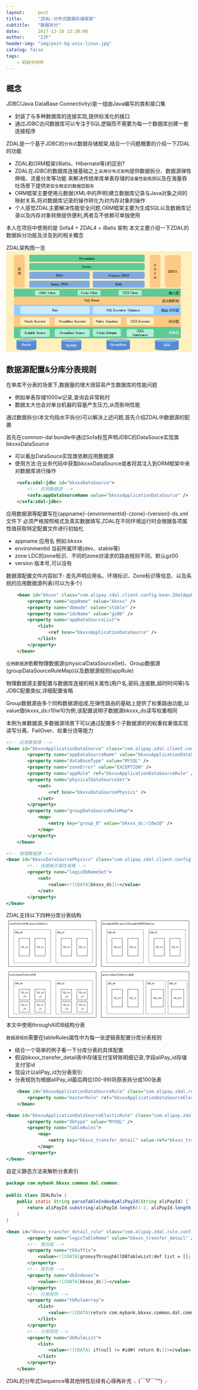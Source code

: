 ```yaml
---
layout:     post
title:      "ZDAL-分布式数据存储框架"
subtitle:   "数据拆分"
date:       2017-12-16 13:30:00
author:     "ZJF"
header-img: "img/post-bg-unix-linux.jpg"
catalog: false
tags:
    - 蚂蚁中间件
---
```


## 概念

JDBC(Java DataBase Connectivity)是一组由Java编写的类和接口集
* 封装了与多种数据库的连接实现,提供标准化的接口
* 通过JDBC访问数据库可以专注于SQL逻辑而不需要为每一个数据库创建一套连接程序

ZDAL是一个基于JDBC的`分布式`数据存储框架,结合一个问题概要的介绍一下ZDAL的功能

* ZDAL和ORM框架(iBatis、Hibernate等)的区别?
* ZDAL在JDBC的数据库连接基础之上`采用分布式架构`提供数据拆分、数据源弹性伸缩、流量分发等功能
来解决传统单库单表存储的`容量性能瓶颈`以及在海量吞吐场景下提供`更安全稳定的数据层服务`
* ORM框架主要使用元数据(XML中的声明)建立数据库记录与Java对象之间的映射关系,将对数据库记录的操作转化为对内存对象的操作
* 个人感觉ZDAL主要解决性能安全问题,ORM框架主要为生成SQL以及数据库记录以及内存对象转换提供便利,两者互不依赖可单独使用

本人在项目中使用的是 Sofa4 + ZDAL4 + iBatis 架构
本文主要介绍一下ZDAL的数据拆分功能及涉及到的相关概念

ZDAL架构图一览
![img](/img/in-post/zdal-architecture.jpg)

## 数据源配置&分库分表规则
在单库不分表的场景下,数据量的增大很容易产生数据库的性能问题
* 例如单表存储1000w记录,查询会非常耗时
* 数据太大也会对单台机器的容量产生压力,从而影响性能

通过数据拆分(本文均指水平拆分)可以解决上述问题,首先介绍ZDAL中数据源的配置

首先在common-dal bundle中通过Sofa标签声明JDBC的DataSouce实现类bkxxxDataSource
* 可以看出DataSouce实现类依赖应用数据源
* 使用方法:在业务代码中获取bkxxxDataSource或者将其注入到ORM框架中来对数据库进行操作
```xml
	<sofa:zdal-jdbc id="bkxxxDataSource">
		<!-- 应用数据源 -->
		<sofa:appDataSourceName value="bkxxxApplicationDataSource" />
	</sofa:zdal-jdbc>
```

应用数据源等配置写在{appname}-{environmentId}-{zone}-{version}-ds.xml文件下
必须严格按照格式及真实数据填写,ZDAL在不同环境运行时会根据各项属性值获取特定配置文件进行初始化
* appname 应用名 例如:bkxxx
* environmentId 当前所属环境(dev、stable等)
* zone LDC的zone标识、不同的zone对请求的路由规则不同、默认gz00
* version 版本号,可以没有

数据源配置文件内容如下:
首先声明应用名、环境标识、Zone标识等信息、以及系统的应用数据源列表(可以为多个)
```xml	
	<bean id="bkxxx" class="com.alipay.zdal.client.config.bean.ZdalAppBean">
		<property name="appName" value="bkxxx" />
		<property name="dbmode" value="stable" />
		<property name="idcName" value="gz00" />
		<property name="appDataSourceList">
			<list>
				<ref bean="bkxxxApplicationDataSource" />
			</list>
		</property>
	</bean>
```

`应用数据源`依赖物理数据源(physicalDataSourceSet)、Group数据源(groupDataSourceRuleMap)以及数据源规则(appRule)

物理数据源主要配置与数据库连接的相关属性(用户名,密码,连接数,超时时间等)与JDBC配置类似,详细配置省略

Group数据源由多个同构数据源组成,在弹性路由的基础上提供了权重路由功能,以value值bkxxx_ds:r10w10为例,该配置说明子数据源bkxxx_ds读写权重相同

本例为单数据源,多数据源场景下可以通过配置多个子数据源的的权重权重值实现读写分离、FailOver、权重分流等能力
```xml
<!-- 应用数据源 -->
<bean id="bkxxxApplicationDataSource" class="com.alipay.zdal.client.config.bean.AppDataSourceBean">
		<property name="appDataSourceName" value="bkxxxApplicationDataSource" />
		<property name="dataBaseType" value="MYSQL" />
		<property name="zoneError" value="EXCEPTION" />
		<property name="appRule" ref="bkxxxApplicationDataSourceRule" />
		<property name="physicalDataSourceSet">
			<set>
				<ref bean="bkxxxDataSourcePhysics" />
			</set>
		</property>
		<property name="groupDataSourceRuleMap">
			<map>
				<entry key="group_0" value="bkxxx_ds:r10w10" />
			</map>
		</property>
	</bean>
```
```xml
<!-- 物理数据源 -->
<bean id="bkxxxDataSourcePhysics" class="com.alipay.zdal.client.config.bean.PhysicalDataSourceBean">
		<!-- 连接相关属性省略 -->
		<property name="logicDbNameSet">
			<set>
				<value><![CDATA[bkxxx_ds]]></value>
			</set>
		</property>
</bean>
```
ZDAL支持以下四种分库分表结构
![img](/img/in-post/DepotsTableStructure.png)
本文中使用throughAIIDB结构分表

`数据源规则`需要在tableRules属性中为每一张逻辑表配置分库分表规则
* 结合一个简单的例子看一下分库分表的具体配置
* 假设bkxxx_transfer_detail表中存储支付宝转账明细记录,字段aliPay_id存储支付宝id
* 现设计以aliPay_id为分表索引
* 分表规则为根据aliPay_id最后两位(00-99)将原表拆分成100张表
```xml
	<bean id="bkxxxApplicationDataSourceRule" class="com.alipay.zdal.rule.config.beans.AppRule" init-method="init">
		<property name="masterRule" ref="bkxxxApplicationDataSourceElasticRule" />
	</bean>
```
```xml
<bean id="bkxxxApplicationDataSourceElasticRule" class="com.alipay.zdal.rule.config.beans.ShardRule">
		<property name="dbtype" value="MYSQL" />
		<property name="tableRules">
			<map>
				<entry key="bkxxx_transfer_detail" value-ref="bkxxx_transfer_detail_rule" />
			</map>
		</property>
</bean>
```
自定义静态方法来解析分表索引
```java
package com.mybank.bkxxx.common.dal.common;

public class ZDALRule {
    public static String parseTableIndexByAliPayId(String aliPayId) {
        return aliPayId.substring(aliPayId.length()-2, aliPayId.length());
    }
}
```

```xml
<bean id="bkxxx_transfer_detail_rule" class="com.alipay.zdal.rule.config.beans.TableRule" init-method="init">
		<property name="logicTableName" value="bkxxx_transfer_detail" />
		<!-- 表后缀 -->
		<property name="tbSuffix">
			<value><![CDATA[groovyThroughAllDBTableList:def list = [];(0..99).each{ i ->list.add("0"+"${i}".padLeft(3,"0") );}; return list;]]></value>
		</property>
		<!-- 库列表 -->
		<property name="dbIndexes">
			<value><![CDATA[bkxxx_ds]]></value>
		</property>
		<!-- 分表规则 -->
		<property name="tbRuleArray">
			<list>
				<value><![CDATA[return com.mybank.bkxxx.common.dal.common.ZDALRule.parseTableIndexByAliPayId(#aliPay_id#).padLeft(4,"0");]]></value>
			</list>
		</property>
		<!-- 分库规则 -->
		<property name="dbRuleList">
			<list>
				<value><![CDATA[ if(null != #id#) return 0;]]></value>
			</list>
		</property>
	</bean>
```

ZDAL的分布式Sequence等其他特性后续有心得再补充 ╮(￣▽￣"")╭